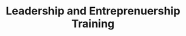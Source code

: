 ---
title: "Leadership and Entreprenuership Training"
institution: Lapid Leaders Africa
image: "./lapid.png"
dateCompleted: "2016-12-01"
---